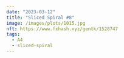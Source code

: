 ```yaml
---
date: "2023-03-12"
title: "Sliced Spiral #8"
image: /images/plots/1015.jpg
nft: https://www.fxhash.xyz/gentk/1528747
tags:
  - A4
  - sliced-spiral
---
```



